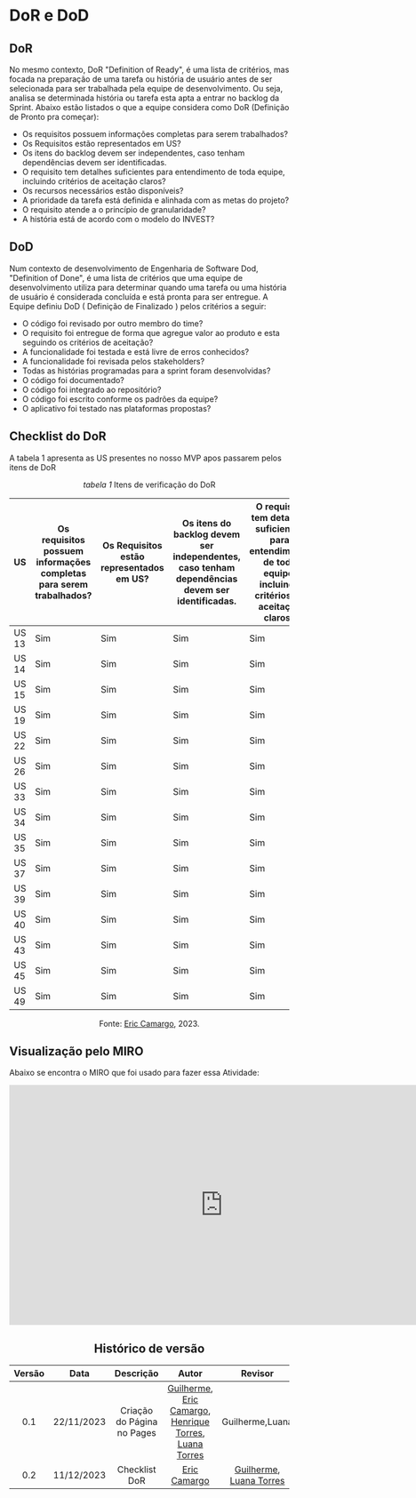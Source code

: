 # DoR e DoD

## DoR

No mesmo contexto, DoR "Definition of Ready", é uma lista de critérios, mas focada na preparação de uma tarefa ou história de usuário antes de ser selecionada para ser trabalhada pela equipe de desenvolvimento. Ou seja, analisa se determinada história ou tarefa esta apta a entrar no backlog da Sprint. Abaixo estão listados o que a equipe considera como DoR (Definição de Pronto pra começar):

- Os requisitos possuem informações completas para serem trabalhados?
- Os Requisitos estão representados em US?
- Os itens do backlog devem ser independentes, caso tenham dependências devem ser identificadas.
- O requisito tem detalhes suficientes para entendimento de toda equipe, incluindo critérios de aceitação claros?
- Os recursos necessários estão disponíveis?
- A prioridade da tarefa está definida e alinhada com as metas do projeto?
- O requisito atende a o princípio de granularidade?
- A história está de acordo com o modelo do INVEST?

## DoD

Num contexto de desenvolvimento de Engenharia de Software Dod, "Definition of Done", é uma lista de critérios que uma equipe de desenvolvimento utiliza para determinar quando uma tarefa ou uma história de usuário é considerada concluída e está pronta para ser entregue. A Equipe definiu DoD ( Definição de Finalizado ) pelos critérios a seguir:

- O código foi revisado por outro membro do time?
- O requisito foi entregue de forma que agregue valor ao produto e esta seguindo os critérios de aceitação?
- A funcionalidade foi testada e está livre de erros conhecidos?
- A funcionalidade foi revisada pelos stakeholders?
- Todas as histórias programadas para a sprint foram desenvolvidas?
- O código foi documentado?
- O código foi integrado ao repositório?
- O código foi escrito conforme os padrões da equipe?
- O aplicativo foi testado nas plataformas propostas?


## Checklist do DoR

A tabela 1 apresenta as US presentes no nosso MVP apos passarem pelos itens de DoR

<center>

_tabela 1_ Itens de verificação do DoR

| US   | Os requisitos possuem informações completas para serem trabalhados? | Os Requisitos estão representados em US? | Os itens do backlog devem ser independentes, caso tenham dependências devem ser identificadas. | O requisito tem detalhes suficientes para entendimento de toda equipe, incluindo critérios de aceitação claros? | Os recursos necessários estão disponíveis? | A prioridade da tarefa está definida e alinhada com as metas do projeto? | O requisito atende ao princípio de granularidade? | A história está de acordo com o modelo do INVEST? |
|------|------------------------------------------------------------------------|-----------------------------------------|--------------------------------------------------------------------------------------------|----------------------------------------------------------------------------------------------------------------------|---------------------------------------------------|-----------------------------------------------------------------|-------------------------------------------------------------------------|--------------------------------------------------|
| US 13| Sim                                                                    | Sim                                     | Sim                                                                                        | Sim                                                                                                                  | Sim                                               | Sim                                                             | Sim                                                                     | Sim                                              |
| US 14| Sim                                                                    | Sim                                     | Sim                                                                                        | Sim                                                                                                                  | Sim                                               | Sim                                                             | Sim                                                                     | Sim                                              |
| US 15| Sim                                                                    | Sim                                     | Sim                                                                                        | Sim                                                                                                                  | Sim                                               | Sim                                                             | Sim                                                                     | Sim                                              |
| US 19| Sim                                                                    | Sim                                     | Sim                                                                                        | Sim                                                                                                                  | Sim                                               | Sim                                                             | Sim                                                                     | Sim                                              |
| US 22| Sim                                                                    | Sim                                     | Sim                                                                                        | Sim                                                                                                                  | Sim                                               | Sim                                                             | Sim                                                                     | Sim                                              |
| US 26| Sim                                                                    | Sim                                     | Sim                                                                                        | Sim                                                                                                                  | Sim                                               | Sim                                                             | Sim                                                                     | Sim                                              |
| US 33| Sim                                                                    | Sim                                     | Sim                                                                                        | Sim                                                                                                                  | Sim                                               | Sim                                                             | Sim                                                                     | Sim                                              |
| US 34| Sim                                                                    | Sim                                     | Sim                                                                                        | Sim                                                                                                                  | Sim                                               | Sim                                                             | Sim                                                                     | Sim                                              |
| US 35| Sim                                                                    | Sim                                     | Sim                                                                                        | Sim                                                                                                                  | Sim                                               | Sim                                                             | Sim                                                                     | Sim                                              |
| US 37| Sim                                                                    | Sim                                     | Sim                                                                                        | Sim                                                                                                                  | Sim                                               | Sim                                                             | Sim                                                                     | Sim                                              |
| US 39| Sim                                                                    | Sim                                     | Sim                                                                                        | Sim                                                                                                                  | Sim                                               | Sim                                                             | Sim                                                                     | Sim                                              |
| US 40| Sim                                                                    | Sim                                     | Sim                                                                                        | Sim                                                                                                                  | Sim                                               | Sim                                                             | Sim                                                                     | Sim                                              |
| US 43| Sim                                                                    | Sim                                     | Sim                                                                                        | Sim                                                                                                                  | Sim                                               | Sim                                                             | Sim                                                                     | Sim                                              |
| US 45| Sim                                                                    | Sim                                     | Sim                                                                                        | Sim                                                                                                                  | Sim                                               | Sim                                                             | Sim                                                                     | Sim                                              |
| US 49| Sim                                                                    | Sim                                     | Sim                                                                                        | Sim                                                                                                                  | Sim                                               | Sim                                                             | Sim                                                                     | Sim                                              |

Fonte: [Eric Camargo](https://github.com/Ericcs10), 2023.

</center>


## Visualização pelo MIRO

Abaixo se encontra o MIRO que foi usado para fazer essa Atividade:

 <center>

<iframe width="768" height="432" src="https://miro.com/app/live-embed/uXjVNWybxac=/?moveToViewport=8083,22571,6912,3498&embedId=637555520257" frameborder="0" scrolling="no" allow="fullscreen; clipboard-read; clipboard-write" allowfullscreen></iframe>

<center>

## Histórico de versão

| Versão |    Data    |      Descrição       |  Autor  | Revisor |
| :----: | :--------: | :------------------: | :-----: | :-----: |
|  0.1   | 22/11/2023 | Criação do Página no Pages | [Guilherme](https://github.com/GG555-13), [Eric Camargo](https://github.com/Ericcs10), [Henrique Torres](https://github.com/henriqtorresl), [Luana Torres](https://github.com/luanatorress)|  Guilherme,Luana |
|  0.2   | 11/12/2023 | Checklist DoR | [Eric Camargo](https://github.com/Ericcs10) |  [Guilherme](https://github.com/GG555-13), [Luana Torres](https://github.com/luanatorress) |